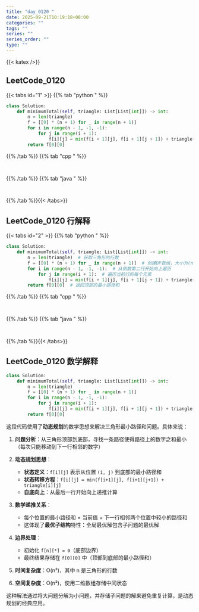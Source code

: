 ```yaml
---
title: "day_0120 "
date: 2025-09-21T10:19:18+08:00
categories: ""
tags: ""
series: ""
series_order: ""
type: ""
---
```


{{< katex />}}


## LeetCode_0120 

{{< tabs id="1" >}}
{{% tab "python " %}}

```python 
class Solution:
    def minimumTotal(self, triangle: List[List[int]]) -> int:
        n = len(triangle)
        f = [[0] * (n + 1) for _ in range(n + 1)]
        for i in range(n - 1, -1, -1):
            for j in range(i + 1):
                f[i][j] = min(f[i + 1][j], f[i + 1][j + 1]) + triangle[i][j]
        return f[0][0] 
```

{{% /tab %}}
{{% tab "cpp " %}}

```cpp 
 
```

{{% /tab %}}
{{% tab "java " %}}

```java 
 
```

{{% /tab %}}{{< /tabs>}}

## LeetCode_0120  行解释

{{< tabs id="2" >}}
{{% tab "python " %}}

```python
class Solution:
    def minimumTotal(self, triangle: List[List[int]]) -> int:
        n = len(triangle)  # 获取三角形的行数
        f = [[0] * (n + 1) for _ in range(n + 1)]  # 创建DP数组，大小为(n+1)×(n+1)
        for i in range(n - 1, -1, -1):  # 从倒数第二行开始向上遍历
            for j in range(i + 1):  # 遍历当前行的每个元素
                f[i][j] = min(f[i + 1][j], f[i + 1][j + 1]) + triangle[i][j]  # 计算当前位置的最小路径和
        return f[0][0]  # 返回顶部的最小路径和
```

{{% /tab %}}
{{% tab "cpp " %}}

```cpp 
 
```

{{% /tab %}}
{{% tab "java " %}}

```java 
 
```

{{% /tab %}}{{< /tabs>}}

## LeetCode_0120  数学解释

```python 
class Solution:
    def minimumTotal(self, triangle: List[List[int]]) -> int:
        n = len(triangle)
        f = [[0] * (n + 1) for _ in range(n + 1)]
        for i in range(n - 1, -1, -1):
            for j in range(i + 1):
                f[i][j] = min(f[i + 1][j], f[i + 1][j + 1]) + triangle[i][j]
        return f[0][0] 
```


这段代码使用了**动态规划**的数学思想来解决三角形最小路径和问题。具体来说：

1. **问题分析**：从三角形顶部到底部，寻找一条路径使得路径上的数字之和最小（每次只能移动到下一行相邻的数字）

2. **动态规划思想**：
   - **状态定义**：`f[i][j]` 表示从位置 `(i, j)` 到底部的最小路径和
   - **状态转移方程**：`f[i][j] = min(f[i+1][j], f[i+1][j+1]) + triangle[i][j]`
   - **自底向上**：从最后一行开始向上递推计算

3. **数学递推关系**：
   - 每个位置的最小路径和 = 当前值 + 下一行相邻两个位置中较小的路径和
   - 这体现了**最优子结构**特性：全局最优解包含子问题的最优解

4. **边界处理**：
   - 初始化 `f[n][*] = 0`（底部边界）
   - 最终结果存储在 `f[0][0]` 中（顶部到底部的最小路径和）

5. **时间复杂度**：O(n²)，其中 n 是三角形的行数
6. **空间复杂度**：O(n²)，使用二维数组存储中间状态

这种解法通过将大问题分解为小问题，并存储子问题的解来避免重复计算，是动态规划的经典应用。

